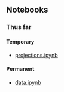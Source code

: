 ## Notebooks

### Thus far

#### Temporary

* [projections.ipynb](https://colab.research.google.com/github/exhypotheses/beans/blob/develop/notebooks/projections.ipynb)

#### Permanent

* [data.ipynb](https://colab.research.google.com/github/exhypotheses/beans/blob/develop/notebooks/data.ipynb)